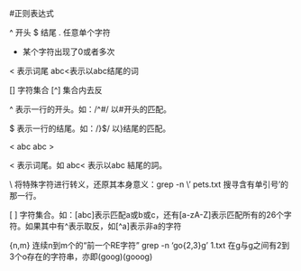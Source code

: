 #正则表达式


^ 开头
$ 结尾
. 任意单个字符
* 某个字符出现了0或者多次

\< 表示词尾 abc\<表示以abc结尾的词

[] 字符集合 [^] 集合内去反

^ 表示一行的开头。如：/^#/ 以#开头的匹配。

$ 表示一行的结尾。如：/}$/ 以}结尾的匹配。

\< abc abc >

\< 表示词尾。如 abc\< 表示以abc 結尾的詞。

\  将特殊字符进行转义，还原其本身意义：grep -n  \’ pets.txt 搜寻含有单引号’的那一行。

[ ] 字符集合。如：[abc]表示匹配a或b或c，还有[a-zA-Z]表示匹配所有的26个字符。如果其中有^表示取反，如[^a]表示非a的字符

\{n,m\} 连续n到m个的“前一个RE字符” grep -n ‘go\{2,3\}g’ 1.txt   在g与g之间有2到3个o存在的字符串，亦即(goog)(gooog)

